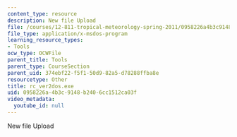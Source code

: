 ```yaml
---
content_type: resource
description: New file Upload
file: /courses/12-811-tropical-meteorology-spring-2011/0958226a4b3c9148b2406cc1512ca03f_rc_ver2dos.exe
file_type: application/x-msdos-program
learning_resource_types:
- Tools
ocw_type: OCWFile
parent_title: Tools
parent_type: CourseSection
parent_uid: 374ebf22-f5f1-50d9-82a5-d78288ffba8e
resourcetype: Other
title: rc_ver2dos.exe
uid: 0958226a-4b3c-9148-b240-6cc1512ca03f
video_metadata:
  youtube_id: null
---
```

New file Upload